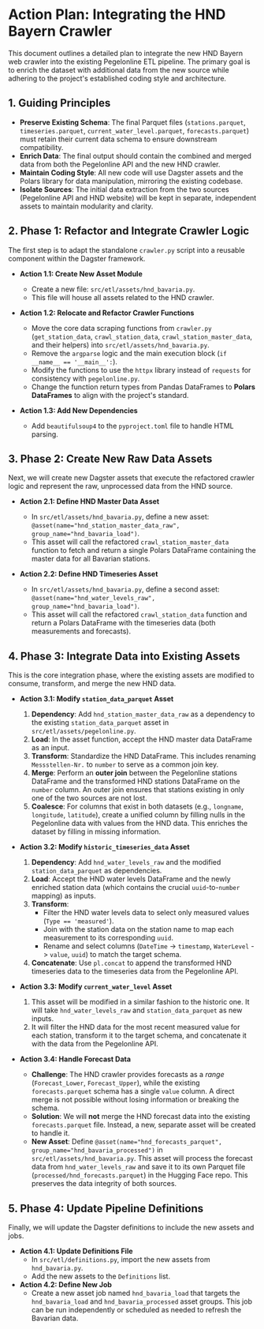 # Action Plan: Integrating the HND Bayern Crawler

This document outlines a detailed plan to integrate the new HND Bayern web crawler into the existing Pegelonline ETL pipeline. The primary goal is to enrich the dataset with additional data from the new source while adhering to the project's established coding style and architecture.

## 1. Guiding Principles

- **Preserve Existing Schema**: The final Parquet files (`stations.parquet`, `timeseries.parquet`, `current_water_level.parquet`,  `forecasts.parquet`) must retain their current data schema to ensure downstream compatibility.
- **Enrich Data**: The final output should contain the combined and merged data from both the Pegelonline API and the new HND crawler.
- **Maintain Coding Style**: All new code will use Dagster assets and the Polars library for data manipulation, mirroring the existing codebase.
- **Isolate Sources**: The initial data extraction from the two sources (Pegelonline API and HND website) will be kept in separate, independent assets to maintain modularity and clarity.

## 2. Phase 1: Refactor and Integrate Crawler Logic

The first step is to adapt the standalone `crawler.py` script into a reusable component within the Dagster framework.

- **Action 1.1: Create New Asset Module**
  - Create a new file: `src/etl/assets/hnd_bavaria.py`.
  - This file will house all assets related to the HND crawler.

- **Action 1.2: Relocate and Refactor Crawler Functions**
  - Move the core data scraping functions from `crawler.py` (`get_station_data`, `crawl_station_data`, `crawl_station_master_data`, and their helpers) into `src/etl/assets/hnd_bavaria.py`.
  - Remove the `argparse` logic and the main execution block (`if __name__ == '__main__':`).
  - Modify the functions to use the `httpx` library instead of `requests` for consistency with `pegelonline.py`.
  - Change the function return types from Pandas DataFrames to **Polars DataFrames** to align with the project's standard.

- **Action 1.3: Add New Dependencies**
  - Add `beautifulsoup4` to the `pyproject.toml` file to handle HTML parsing.

## 3. Phase 2: Create New Raw Data Assets

Next, we will create new Dagster assets that execute the refactored crawler logic and represent the raw, unprocessed data from the HND source.

- **Action 2.1: Define HND Master Data Asset**
  - In `src/etl/assets/hnd_bavaria.py`, define a new asset: `@asset(name="hnd_station_master_data_raw", group_name="hnd_bavaria_load")`.
  - This asset will call the refactored `crawl_station_master_data` function to fetch and return a single Polars DataFrame containing the master data for all Bavarian stations.

- **Action 2.2: Define HND Timeseries Asset**
  - In `src/etl/assets/hnd_bavaria.py`, define a second asset: `@asset(name="hnd_water_levels_raw", group_name="hnd_bavaria_load")`.
  - This asset will call the refactored `crawl_station_data` function and return a Polars DataFrame with the timeseries data (both measurements and forecasts).

## 4. Phase 3: Integrate Data into Existing Assets

This is the core integration phase, where the existing assets are modified to consume, transform, and merge the new HND data.

- **Action 3.1: Modify `station_data_parquet` Asset**
  1.  **Dependency**: Add `hnd_station_master_data_raw` as a dependency to the existing `station_data_parquet` asset in `src/etl/assets/pegelonline.py`.
  2.  **Load**: In the asset function, accept the HND master data DataFrame as an input.
  3.  **Transform**: Standardize the HND DataFrame. This includes renaming `Messstellen-Nr.` to `number` to serve as a common join key.
  4.  **Merge**: Perform an **outer join** between the Pegelonline stations DataFrame and the transformed HND stations DataFrame on the `number` column. An outer join ensures that stations existing in only one of the two sources are not lost.
  5.  **Coalesce**: For columns that exist in both datasets (e.g., `longname`, `longitude`, `latitude`), create a unified column by filling nulls in the Pegelonline data with values from the HND data. This enriches the dataset by filling in missing information.

- **Action 3.2: Modify `historic_timeseries_data` Asset**
  1.  **Dependency**: Add `hnd_water_levels_raw` and the modified `station_data_parquet` as dependencies.
  2.  **Load**: Accept the HND water levels DataFrame and the newly enriched station data (which contains the crucial `uuid`-to-`number` mapping) as inputs.
  3.  **Transform**: 
      - Filter the HND water levels data to select only measured values (`Type == 'measured'`).
      - Join with the station data on the station name to map each measurement to its corresponding `uuid`.
      - Rename and select columns (`DateTime` -> `timestamp`, `WaterLevel` -> `value`, `uuid`) to match the target schema.
  4.  **Concatenate**: Use `pl.concat` to append the transformed HND timeseries data to the timeseries data from the Pegelonline API.

- **Action 3.3: Modify `current_water_level` Asset**
  1.  This asset will be modified in a similar fashion to the historic one. It will take `hnd_water_levels_raw` and `station_data_parquet` as new inputs.
  2.  It will filter the HND data for the most recent measured value for each station, transform it to the target schema, and concatenate it with the data from the Pegelonline API.

- **Action 3.4: Handle Forecast Data**
  - **Challenge**: The HND crawler provides forecasts as a *range* (`Forecast_Lower`, `Forecast_Upper`), while the existing `forecasts.parquet` schema has a single `value` column. A direct merge is not possible without losing information or breaking the schema.
  - **Solution**: We will **not** merge the HND forecast data into the existing `forecasts.parquet` file. Instead, a new, separate asset will be created to handle it.
  - **New Asset**: Define `@asset(name="hnd_forecasts_parquet", group_name="hnd_bavaria_processed")` in `src/etl/assets/hnd_bavaria.py`. This asset will process the forecast data from `hnd_water_levels_raw` and save it to its own Parquet file (`processed/hnd_forecasts.parquet`) in the Hugging Face repo. This preserves the data integrity of both sources.

## 5. Phase 4: Update Pipeline Definitions

Finally, we will update the Dagster definitions to include the new assets and jobs.

- **Action 4.1: Update Definitions File**
  - In `src/etl/definitions.py`, import the new assets from `hnd_bavaria.py`.
  - Add the new assets to the `Definitions` list.
- **Action 4.2: Define New Job**
  - Create a new asset job named `hnd_bavaria_load` that targets the `hnd_bavaria_load` and `hnd_bavaria_processed` asset groups. This job can be run independently or scheduled as needed to refresh the Bavarian data.

